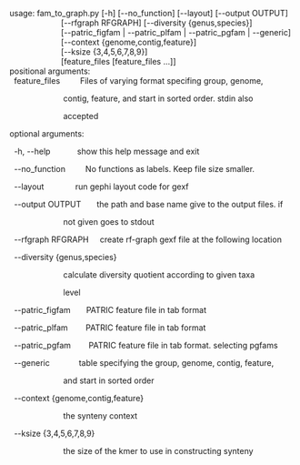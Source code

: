 usage: fam_to_graph.py [-h] [--no_function] [--layout] [--output OUTPUT]  
                       [--rfgraph RFGRAPH] [--diversity {genus,species}]  
                       [--patric_figfam | --patric_plfam | --patric_pgfam | --generic]  
                       [--context {genome,contig,feature}]  
                       [--ksize {3,4,5,6,7,8,9}]  
                       [feature_files [feature_files ...]]  
positional arguments:  
  feature_files         Files of varying format specifing group, genome,

                        contig, feature, and start in sorted order. stdin also

                        accepted

optional arguments:

  -h, --help            show this help message and exit

  --no_function         No functions as labels. Keep file size smaller.

  --layout              run gephi layout code for gexf

  --output OUTPUT       the path and base name give to the output files. if

                        not given goes to stdout

  --rfgraph RFGRAPH     create rf-graph gexf file at the following location

  --diversity {genus,species}

                        calculate diversity quotient according to given taxa

                        level

  --patric_figfam       PATRIC feature file in tab format

  --patric_plfam        PATRIC feature file in tab format

  --patric_pgfam        PATRIC feature file in tab format. selecting pgfams

  --generic             table specifying the group, genome, contig, feature,

                        and start in sorted order

  --context {genome,contig,feature}

                        the synteny context

  --ksize {3,4,5,6,7,8,9}

                        the size of the kmer to use in constructing synteny
